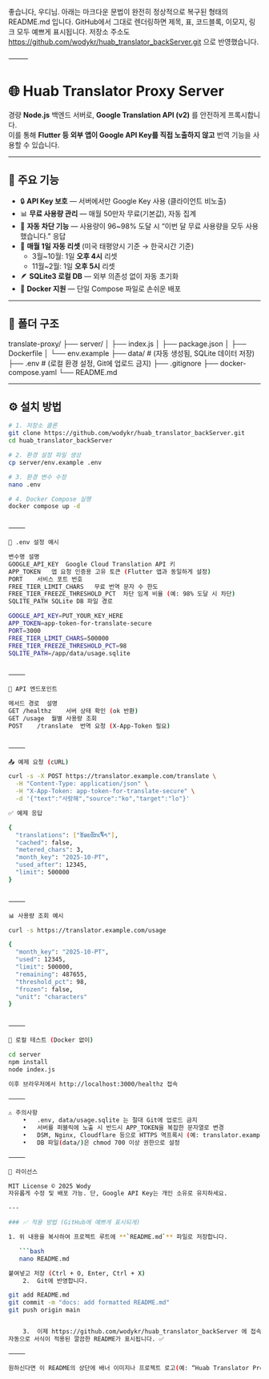 좋습니다, 우디님.
아래는 마크다운 문법이 완전히 정상적으로 복구된 형태의 README.md 입니다.
GitHub에서 그대로 렌더링하면 제목, 표, 코드블록, 이모지, 링크 모두 예쁘게 표시됩니다.
저장소 주소도 https://github.com/wodykr/huab_translator_backServer.git 으로 반영했습니다.

⸻


# 🌐 Huab Translator Proxy Server

경량 **Node.js** 백엔드 서버로, **Google Translation API (v2)** 를 안전하게 프록시합니다.  
이를 통해 **Flutter 등 외부 앱이 Google API Key를 직접 노출하지 않고** 번역 기능을 사용할 수 있습니다.

---

## 🚀 주요 기능

- 🔒 **API Key 보호** — 서버에서만 Google Key 사용 (클라이언트 비노출)  
- 📊 **무료 사용량 관리** — 매월 50만자 무료(기본값), 자동 집계  
- 🧊 **자동 차단 기능** — 사용량이 96~98% 도달 시 “이번 달 무료 사용량을 모두 사용했습니다.” 응답  
- 🔁 **매월 1일 자동 리셋** (미국 태평양시 기준 → 한국시간 기준)  
  - 3월~10월: 1일 **오후 4시** 리셋  
  - 11월~2월: 1일 **오후 5시** 리셋  
- 🪶 **SQLite3 로컬 DB** — 외부 의존성 없이 자동 초기화  
- 🧱 **Docker 지원** — 단일 Compose 파일로 손쉬운 배포  

---

## 📁 폴더 구조

translate-proxy/
├── server/
│   ├── index.js
│   ├── package.json
│   ├── Dockerfile
│   └── env.example
├── data/                 # (자동 생성됨, SQLite 데이터 저장)
├── .env                  # (로컬 환경 설정, Git에 업로드 금지)
├── .gitignore
├── docker-compose.yaml
└── README.md

---

## ⚙️ 설치 방법

```bash
# 1. 저장소 클론
git clone https://github.com/wodykr/huab_translator_backServer.git
cd huab_translator_backServer

# 2. 환경 설정 파일 생성
cp server/env.example .env

# 3. 환경 변수 수정
nano .env

# 4. Docker Compose 실행
docker compose up -d


⸻

🧩 .env 설정 예시

변수명	설명
GOOGLE_API_KEY	Google Cloud Translation API 키
APP_TOKEN	앱 요청 인증용 고유 토큰 (Flutter 앱과 동일하게 설정)
PORT	서비스 포트 번호
FREE_TIER_LIMIT_CHARS	무료 번역 문자 수 한도
FREE_TIER_FREEZE_THRESHOLD_PCT	차단 임계 비율 (예: 98% 도달 시 차단)
SQLITE_PATH	SQLite DB 파일 경로

GOOGLE_API_KEY=PUT_YOUR_KEY_HERE
APP_TOKEN=app-token-for-translate-secure
PORT=3000
FREE_TIER_LIMIT_CHARS=500000
FREE_TIER_FREEZE_THRESHOLD_PCT=98
SQLITE_PATH=/app/data/usage.sqlite


⸻

🧠 API 엔드포인트

메서드	경로	설명
GET	/healthz	서버 상태 확인 (ok 반환)
GET	/usage	월별 사용량 조회
POST	/translate	번역 요청 (X-App-Token 필요)


⸻

📤 예제 요청 (cURL)

curl -s -X POST https://translator.example.com/translate \
  -H "Content-Type: application/json" \
  -H "X-App-Token: app-token-for-translate-secure" \
  -d '{"text":"사랑해","source":"ko","target":"lo"}'

✅ 예제 응답

{
  "translations": ["ຂ້ອຍຮັກເຈົ້າ"],
  "cached": false,
  "metered_chars": 3,
  "month_key": "2025-10-PT",
  "used_after": 12345,
  "limit": 500000
}


⸻

📊 사용량 조회 예시

curl -s https://translator.example.com/usage

{
  "month_key": "2025-10-PT",
  "used": 12345,
  "limit": 500000,
  "remaining": 487655,
  "threshold_pct": 98,
  "frozen": false,
  "unit": "characters"
}


⸻

🧱 로컬 테스트 (Docker 없이)

cd server
npm install
node index.js

이후 브라우저에서 http://localhost:3000/healthz 접속

⸻

⚠️ 주의사항
	•	.env, data/usage.sqlite 는 절대 Git에 업로드 금지
	•	서버를 퍼블릭에 노출 시 반드시 APP_TOKEN을 복잡한 문자열로 변경
	•	DSM, Nginx, Cloudflare 등으로 HTTPS 역프록시 (예: translator.example.com) 구성 권장
	•	DB 파일(data/)은 chmod 700 이상 권한으로 설정

⸻

🪪 라이선스

MIT License © 2025 Wody
자유롭게 수정 및 배포 가능. 단, Google API Key는 개인 소유로 유지하세요.

---

### ✅ 적용 방법 (GitHub에 예쁘게 표시되게)

1. 위 내용을 복사하여 프로젝트 루트에 **`README.md`** 파일로 저장합니다.

   ```bash
   nano README.md

붙여넣고 저장 (Ctrl + O, Enter, Ctrl + X)
	2.	Git에 반영합니다.

git add README.md
git commit -m "docs: add formatted README.md"
git push origin main


	3.	이제 https://github.com/wodykr/huab_translator_backServer 에 접속하면
자동으로 서식이 적용된 깔끔한 README가 표시됩니다. ✅

⸻

원하신다면 이 README의 상단에 배너 이미지나 프로젝트 로고(예: “Huab Translator Proxy Server” 글자 이미지)를 포함한 확장 버전도 만들어드릴 수 있습니다. 원하시나요?
